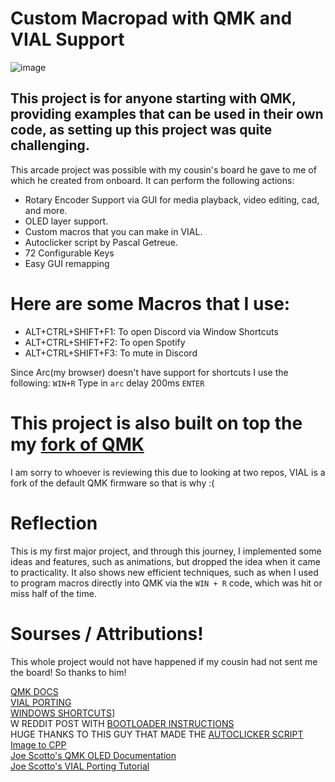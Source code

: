 # Custom Macropad with QMK and VIAL Support

![image](https://github.com/user-attachments/assets/7e281194-e074-43e5-a750-de7b1ccfd4a5)

## This project is for anyone starting with QMK, providing examples that can be used in their own code, as setting up this project was quite challenging.

This arcade project was possible with my cousin's board he gave to me of which he created from onboard.
It can perform the following actions:

- Rotary Encoder Support via GUI for media playback, video editing, cad, and more.
- OLED layer support.
- Custom macros that you can make in VIAL.
- Autoclicker script by Pascal Getreue.
- 72 Configurable Keys
- Easy GUI remapping


# Here are some Macros that I use:

- ALT+CTRL+SHIFT+F1: To open Discord via Window Shortcuts
- ALT+CTRL+SHIFT+F2: To open Spotify
- ALT+CTRL+SHIFT+F3: To mute in Discord

Since Arc(my browser) doesn't have support for shortcuts I use the following:
`WIN+R` Type in `arc` delay 200ms `ENTER`

# This project is also built on top the my [fork of QMK](https://github.com/qmk/qmk_firmware/compare/master...Alecsis:qmk_firmware:master) <br />
I am sorry to whoever is reviewing this due to looking at two repos, VIAL is a fork of the default QMK firmware so that is why :(


# Reflection
This is my first major project, and through this journey, I implemented some ideas and features, such as animations, but dropped the idea when it came to practicality. It also shows new efficient techniques, such as when I used to program macros directly into QMK via the `WIN + R` code, which was hit or miss half of the time.

# Sourses / Attributions!

This whole project would not have happened if my cousin had not sent me the board! So thanks to him!

[QMK DOCS](https://docs.qmk.fm/)<br />
[VIAL PORTING](https://get.vial.today/docs/)<br />
[WINDOWS SHORTCUTS](https://www.youtube.com/watch?v=wkyzO7Mz2Ls)]<br />
W REDDIT POST WITH [BOOTLOADER INSTRUCTIONS](https://www.reddit.com/r/olkb/comments/9ctx37/qmk_burn_dfu_bootloader_into_keyboard_with/) <br />
HUGE THANKS TO THIS GUY THAT MADE THE [AUTOCLICKER SCRIPT](https://getreuer.info/posts/keyboards/mouse-turbo-click/index.html)<br />
[Image to CPP](https://javl.github.io/image2cpp/)<br />
[Joe Scotto's QMK OLED Documentation](https://www.youtube.com/watch?v=OJSOEStpPIo)<br />
[Joe Scotto's VIAL Porting Tutorial](https://www.youtube.com/watch?v=O8pdUPqPG3k)<br />
